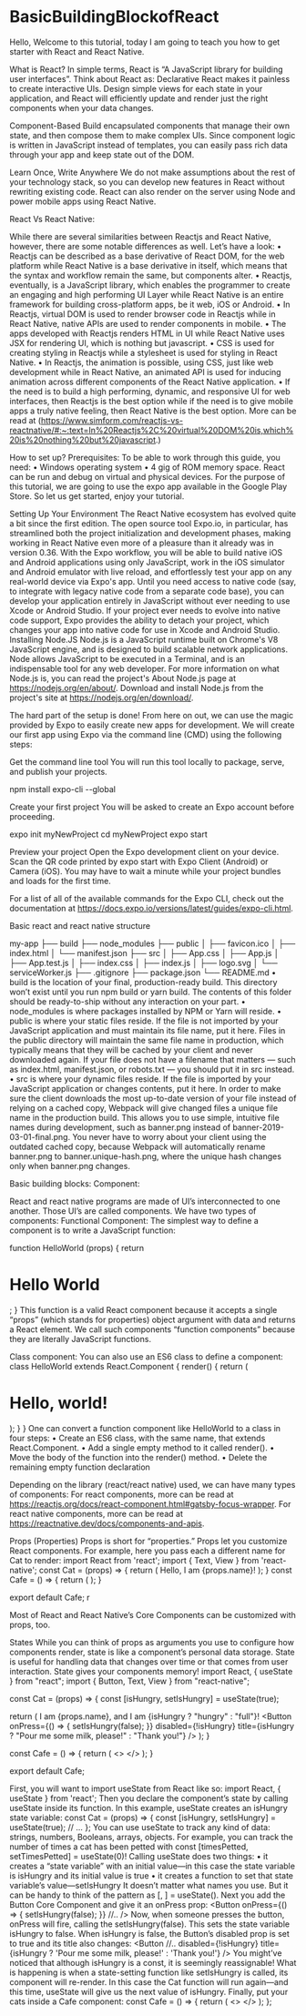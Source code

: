 # BasicBuildingBlockofReact
Hello,
Welcome to this tutorial, today I am going to teach you how to get starter with React and React Native.

What is React?
In simple terms, React is “A JavaScript library for building user interfaces”. Think about React as:
Declarative
React makes it painless to create interactive UIs. Design simple views for each state in your application, and React will efficiently update and render just the right components when your data changes.

Component-Based
Build encapsulated components that manage their own state, and then compose them to make complex UIs. Since component logic is written in JavaScript instead of templates, you can easily pass rich data through your app and keep state out of the DOM.

Learn Once, Write Anywhere
We do not make assumptions about the rest of your technology stack, so you can develop new features in React without rewriting existing code.
React can also render on the server using Node and power mobile apps using React Native.


React Vs React Native:

While there are several similarities between Reactjs and React Native, however, there are some notable differences as well. Let’s have a look:
•	Reactjs can be described as a base derivative of React DOM, for the web platform while React Native is a base derivative in itself, which means that the syntax and workflow remain the same, but components alter.
•	Reactjs, eventually, is a JavaScript library, which enables the programmer to create an engaging and high performing UI Layer while React Native is an entire framework for building cross-platform apps, be it web, iOS or Android. 
•	In Reactjs, virtual DOM is used to render browser code in Reactjs while in React Native, native APIs are used to render components in mobile.
•	The apps developed with Reactjs renders HTML in UI while React Native uses JSX for rendering UI, which is nothing but javascript. 
•	CSS is used for creating styling in Reactjs while a stylesheet is used for styling in React Native.
•	In Reactjs, the animation is possible, using CSS, just like web development while in React Native, an animated API is used for inducing animation across different components of the React Native application.
•	If the need is to build a high performing, dynamic, and responsive UI for web interfaces, then Reactjs is the best option while if the need is to give mobile apps a truly native feeling, then React Native is the best option.
More can be read at (https://www.simform.com/reactjs-vs-reactnative/#:~:text=In%20Reactjs%2C%20virtual%20DOM%20is,which%20is%20nothing%20but%20javascript.)

How to set up?
Prerequisites:
To be able to work through this guide, you need:
•	Windows operating system 
•	4 gig of ROM memory space.
React can be run and debug on virtual and physical devices.  For the purpose of this tutorial, we are going to use the expo app available in the Google Play Store. So let us get started, enjoy your tutorial.

Setting Up Your Environment
The React Native ecosystem has evolved quite a bit since the first edition. The open source tool Expo.io, in particular, has streamlined both the project initialization and development phases, making working in React Native even more of a pleasure than it already was in version 0.36.
With the Expo workflow, you will be able to build native iOS and Android applications using only JavaScript, work in the iOS simulator and Android emulator with live reload, and effortlessly test your app on any real-world device via Expo's app. Until you need access to native code (say, to integrate with legacy native code from a separate code base), you can develop your application entirely in JavaScript without ever needing to use Xcode or Android Studio. If your project ever needs to evolve into native code support, Expo provides the ability to detach your project, which changes your app into native code for use in Xcode and Android Studio.
Installing Node.JS
Node.js is a JavaScript runtime built on Chrome's V8 JavaScript engine, and is designed to build scalable network applications. Node allows JavaScript to be executed in a Terminal, and is an indispensable tool for any web developer. For more information on what Node.js is, you can read the project's About Node.js page at https://nodejs.org/en/about/. Download and install Node.js from the project's site at https://nodejs.org/en/download/.

The hard part of the setup is done! From here on out, we can use the magic provided by Expo to easily create new apps for development. We will create our first app using Expo via the command line (CMD) using the following steps:

Get the command line tool
You will run this tool locally to package, serve, and publish your projects.

npm install expo-cli --global

Create your first project
You will be asked to create an Expo account before proceeding.

expo init myNewProject
cd myNewProject
expo start

Preview your project
Open the Expo development client on your device. Scan the QR code printed by expo start with Expo Client (Android) or Camera (iOS). You may have to wait a minute while your project bundles and loads for the first time.

For a list of all of the available commands for the Expo CLI, check out the documentation at https://docs.expo.io/versions/latest/guides/expo-cli.html.



Basic react and react native structure

my-app
├── build
├── node_modules
├── public
│   ├── favicon.ico
│   ├── index.html
│   └── manifest.json
├── src
│   ├── App.css
│   ├── App.js
│   ├── App.test.js
│   ├── index.css
│   ├── index.js
│   ├── logo.svg
│   └── serviceWorker.js
├── .gitignore
├── package.json
└── README.md
•	build is the location of your final, production-ready build. This directory won’t exist until you run npm build or yarn build. The contents of this folder should be ready-to-ship without any interaction on your part.
•	node_modules is where packages installed by NPM or Yarn will reside.
•	public is where your static files reside. If the file is not imported by your JavaScript application and must maintain its file name, put it here. Files in the public directory will maintain the same file name in production, which typically means that they will be cached by your client and never downloaded again. If your file does not have a filename that matters — such as index.html, manifest.json, or robots.txt — you should put it in src instead.
•	src is where your dynamic files reside. If the file is imported by your JavaScript application or changes contents, put it here. In order to make sure the client downloads the most up-to-date version of your file instead of relying on a cached copy, Webpack will give changed files a unique file name in the production build. This allows you to use simple, intuitive file names during development, such as banner.png instead of banner-2019-03-01-final.png. You never have to worry about your client using the outdated cached copy, because Webpack will automatically rename banner.png to banner.unique-hash.png, where the unique hash changes only when banner.png changes.

Basic building blocks:
Component:

React and react native programs are made of UI’s interconnected to one another.
Those UI’s are called components. We have two types of components:
Functional Component:
The simplest way to define a component is to write a JavaScript function:

function HelloWorld (props) {
  return <h1>Hello World</h1>;
}
This function is a valid React component because it accepts a single “props” (which stands for properties) object argument with data and returns a React element. We call such components “function components” because they are literally JavaScript functions.

Class component:
You can also use an ES6 class to define a component:
class HelloWorld extends React.Component {
  render() {
    return (
      <div>
        <h1>Hello, world!</h1>
      </div>
    );
  }
}
One can convert a function component like HelloWorld to a class in four steps:
•	Create an ES6 class, with the same name, that extends React.Component.
•	Add a single empty method to it called render().
•	Move the body of the function into the render() method.
•	Delete the remaining empty function declaration

Depending on the library (react/react native) used, we can have many types of components:
For react components, more can be read at https://reactjs.org/docs/react-component.html#gatsby-focus-wrapper.
For react native components, more can be read at https://reactnative.dev/docs/components-and-apis.

Props (Properties)
Props is short for “properties.” Props let you customize React components. For example, here you pass each <Cat> a different name for Cat to render:
import React from 'react';
import { Text, View } from 'react-native';
const Cat = (props) => {
  return (
    <View>
      <Text>Hello, I am {props.name}!</Text>
    </View>
  );
}
const Cafe = () => {
  return (
    <View>
      <Cat name="Leo" />
      <Cat name="John" />
      <Cat name="Jack" />
    </View>
  );
}

export default Cafe;
r
 
Most of React and React Native’s Core Components can be customized with props, too. 


States
While you can think of props as arguments you use to configure how components render, state is like a component’s personal data storage. State is useful for handling data that changes over time or that comes from user interaction. State gives your components memory!
import React, { useState } from "react";
import { Button, Text, View } from "react-native";

const Cat = (props) => {
  const [isHungry, setIsHungry] = useState(true);

  return (
    <View>
      <Text>
        I am {props.name}, and I am {isHungry ? "hungry" : "full"}!
      </Text>
      <Button
        onPress={() => {
          setIsHungry(false);
        }}
        disabled={!isHungry}
        title={isHungry ? "Pour me some milk, please!" : "Thank you!"}
      />
    </View>
  );
}

const Cafe = () => {
  return (
    <>
      <Cat name="Munkustrap" />
      <Cat name="Spot" />
    </>
  );
}

export default Cafe;
 
First, you will want to import useState from React like so:
import React, { useState } from 'react';
Then you declare the component’s state by calling useState inside its function. In this example, useState creates an isHungry state variable:
const Cat = (props) => {
  const [isHungry, setIsHungry] = useState(true);
  // ...
};
You can use useState to track any kind of data: strings, numbers, Booleans, arrays, objects. For example, you can track the number of times a cat has been petted with const [timesPetted, setTimesPetted] = useState(0)!
Calling useState does two things:
•	it creates a “state variable” with an initial value—in this case the state variable is isHungry and its initial value is true
•	it creates a function to set that state variable’s value—setIsHungry
It doesn’t matter what names you use. But it can be handy to think of the pattern as [<getter>, <setter>] = useState(<initialValue>).
Next you add the Button Core Component and give it an onPress prop:
<Button
  onPress={() => {
    setIsHungry(false);
  }}
  //..
/>
Now, when someone presses the button, onPress will fire, calling the setIsHungry(false). This sets the state variable isHungry to false. When isHungry is false, the Button’s disabled prop is set to true and its title also changes:
<Button
  //..
  disabled={!isHungry}
  title={isHungry ? 'Pour me some milk, please!' : 'Thank you!'}
/>
You might’ve noticed that although isHungry is a const, it is seemingly reassignable! What is happening is when a state-setting function like setIsHungry is called, its component will re-render. In this case the Cat function will run again—and this time, useState will give us the next value of isHungry.
Finally, put your cats inside a Cafe component:
const Cafe = () => {
  return (
    <>
      <Cat name="Munkustrap" />
      <Cat name="Spot" />
    </>
  );
};







